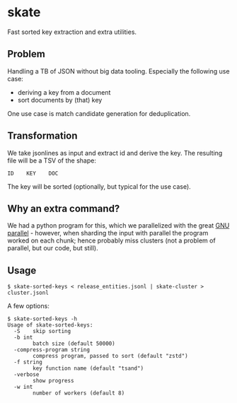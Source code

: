 # skate

Fast sorted key extraction and extra utilities.

## Problem

Handling a TB of JSON without big data tooling. Especially the following use
case:

* deriving a key from a document
* sort documents by (that) key

One use case is match candidate generation for deduplication.

## Transformation

We take jsonlines as input and extract id and derive the key. The resulting
file will be a TSV of the shape:

```
ID    KEY    DOC
```

The key will be sorted (optionally, but typical for the use case).

## Why an extra command?

We had a python program for this, which we parallelized with the great [GNU
parallel](https://www.gnu.org/software/parallel/) - however, when sharding the
input with parallel the program worked on each chunk; hence probably miss
clusters (not a problem of parallel, but our code, but still).

## Usage

```
$ skate-sorted-keys < release_entities.jsonl | skate-cluster > cluster.jsonl
```

A few options:

```
$ skate-sorted-keys -h
Usage of skate-sorted-keys:
  -S    skip sorting
  -b int
        batch size (default 50000)
  -compress-program string
        compress program, passed to sort (default "zstd")
  -f string
        key function name (default "tsand")
  -verbose
        show progress
  -w int
        number of workers (default 8)
```
